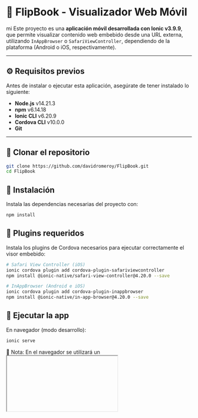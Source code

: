 # 📱 FlipBook - Visualizador Web Móvil
mi
Este proyecto es una **aplicación móvil desarrollada con Ionic v3.9.9**, que permite visualizar contenido web embebido desde una URL externa, utilizando `InAppBrowser` o `SafariViewController`, dependiendo de la plataforma (Android o iOS, respectivamente).

---

## ⚙️ Requisitos previos

Antes de instalar o ejecutar esta aplicación, asegúrate de tener instalado lo siguiente:

- **Node.js** v14.21.3  
- **npm** v6.14.18  
- **Ionic CLI** v6.20.9  
- **Cordova CLI** v10.0.0  
- **Git**

---

## 📂 Clonar el repositorio

```bash
git clone https://github.com/davidromeroy/FlipBook.git
cd FlipBook
```



## 🔧 Instalación
Instala las dependencias necesarias del proyecto con:

```bash
npm install
```

## 🔌 Plugins requeridos
Instala los plugins de Cordova necesarios para ejecutar correctamente el visor embebido:

```bash
# Safari View Controller (iOS)
ionic cordova plugin add cordova-plugin-safariviewcontroller
npm install @ionic-native/safari-view-controller@4.20.0 --save

# InAppBrowser (Android e iOS)
ionic cordova plugin add cordova-plugin-inappbrowser
npm install @ionic-native/in-app-browser@4.20.0 --save

```

## 🧪 Ejecutar la app
En navegador (modo desarrollo):


```bash
ionic serve
```
🔎 Nota: En el navegador se utilizará un <iframe> para mostrar el contenido. SafariViewController solo está disponible en dispositivos iOS reales.

### En Android:
```bash
ionic cordova platform add android@13.0.0
ionic cordova run android --device
```
Build para Android:
```bash
npm install cordova-common@5.0.0
ionic cordova build android
```
### En iOS:
```
ionic cordova platform add ios
ionic cordova run ios --device
```

📱 Importante: La funcionalidad de SafariViewController solo es visible en un dispositivo iOS real (no en emuladores ni navegador).

## 🌐 URL embebida por defecto
Actualmente, la app está configurada para cargar el siguiente FlipBook:

```bash
https://www.delportal.com.ec/3d-flip-book/promocion-junio-julio-2025/
```

Puedes cambiar esta URL en el archivo `src/pages/flipbook/flipbook.ts` para apuntar a cualquier otro recurso web embebible.

## 🛠️ Estado del proyecto
Este proyecto fue desarrollado como práctica para trabajar con InAppBrowser y SafariViewController en aplicaciones híbridas usando Ionic 3. Aunque funcional, aún puede expandirse o personalizarse según el uso final

## 📄 Licencia
MIT © David Romero








